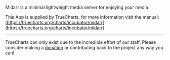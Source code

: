 Midarr is a minimal lightweight media server for enjoying your media

This App is supplied by TrueCharts, for more information visit the manual: [https://truecharts.org/charts/incubator/midarr](https://truecharts.org/charts/incubator/midarr)

---

TrueCharts can only exist due to the incredible effort of our staff.
Please consider making a [donation](https://truecharts.org/about/sponsor) or contributing back to the project any way you can!

